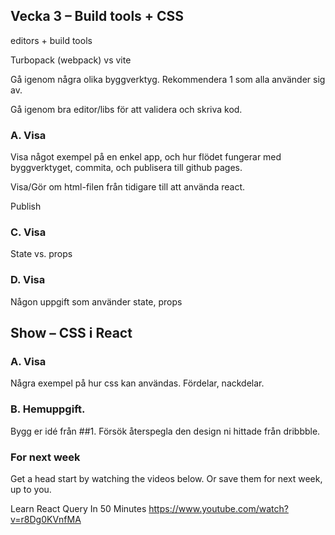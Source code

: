## Vecka 3 – Build tools + CSS
editors + build tools

Turbopack (webpack) vs vite

Gå igenom några olika byggverktyg. Rekommendera 1 som alla använder sig av.

Gå igenom bra editor/libs för att validera och skriva kod.

### A. Visa

Visa något exempel på en enkel app, och hur flödet fungerar med byggverktyget, commita, och publisera till github pages.

Visa/Gör om html-filen från tidigare till att använda react.

Publish

### C. Visa

State vs. props

### D. Visa

Någon uppgift som använder state, props

## Show – CSS i React

### A. Visa

Några exempel på hur css kan användas. Fördelar, nackdelar.

### B. Hemuppgift.

Bygg er idé från ##1. Försök återspegla den design ni hittade från dribbble.



### For next week

Get a head start by watching the videos below. Or save them for next week, up to
you.

Learn React Query In 50 Minutes  https://www.youtube.com/watch?v=r8Dg0KVnfMA
